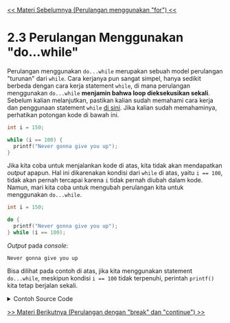 [<< Materi Sebelumnya (Perulangan menggunakan "for") <<](2-PerulanganMenggunakanFor.md)

# 2.3 Perulangan Menggunakan "do...while"

Perulangan menggunakan `do...while` merupakan sebuah model perulangan "turunan" dari `while`. Cara kerjanya pun sangat simpel, hanya sedikit berbeda dengan cara kerja statement `while`, di mana perulangan menggunakan `do...while` **menjamin bahwa loop dieksekusikan sekali**. Sebelum kalian melanjutkan, pastikan kalian sudah memahami cara kerja dan penggunaan statement `while` [di sini](https://github.com/stackofsugar/TeachingAssistant-KP2021/blob/main/Bab2-StructuredProgramming/4-PemilihanPerulangan.md#perulangan-while). Jika kalian sudah memahaminya, perhatikan potongan kode di bawah ini.

```c
int i = 150;

while (i == 100) {
  printf("Never gonna give you up");
}
```


Jika kita coba untuk menjalankan kode di atas, kita tidak akan mendapatkan *output* apapun. Hal ini dikarenakan kondisi dari `while` di atas, yaitu `i == 100`, tidak akan pernah tercapai karena `i` tidak pernah diubah dalam kode. Namun, mari kita coba untuk mengubah perulangan kita untuk menggunakan `do...while`.

```c
int i = 150;

do {
  printf("Never gonna give you up");
} while (i == 100);
```
*Output* pada *console*:
```
Never gonna give you up
```

Bisa dilihat pada contoh di atas, jika kita menggunakan statement `do...while`, meskipun kondisi `i == 100` tidak terpenuhi, perintah `printf()` kita tetap berjalan sekali.

<details>
  <summary>Contoh Source Code</summary>
 
 ```c
#include <stdio.h>

int main() {
    int i = 150;

	do {
		printf("Using do-while");
	} 	while (i == 100);

	while (i == 100) {
        printf("Using while");
    }
}

// Output: Using do-while
 ```
</details>

[>> Materi Berikutnya (Perulangan dengan "break" dan "continue") >>](4-PerulanganBreakContinue.md)